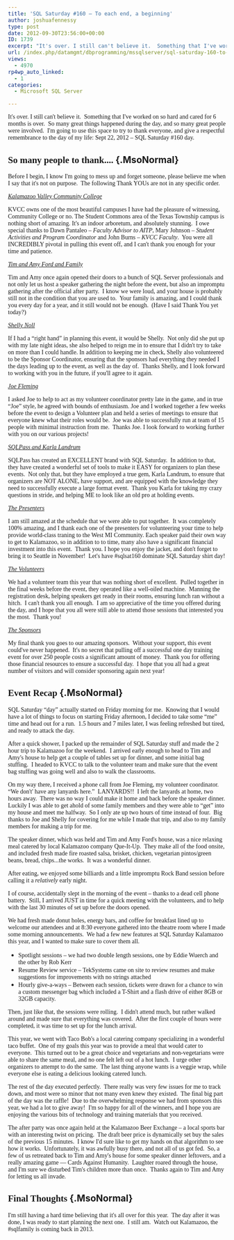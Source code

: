 ```yaml
---
title: 'SQL Saturday #160 — To each end, a beginning'
author: joshuafennessy
type: post
date: 2012-09-30T23:56:00+00:00
ID: 1739
excerpt: "It's over. I still can't believe it.  Something that I've worked on so hard and cared for 6 months is over.  So many great things happened during the day, and so many great people were involved.  I'm going to use this space to try to thank everyone, and&hellip;"
url: /index.php/datamgmt/dbprogramming/mssqlserver/sql-saturday-160-to-each/
views:
  - 4970
rp4wp_auto_linked:
  - 1
categories:
  - Microsoft SQL Server

---
```

<p class="MsoNormal">
  <span style="font-family: verdana,geneva;">It's over. I still can't believe it.  Something that I've worked on so hard and cared for 6 months is over.  So many great things happened during the day, and so many great people were involved.  I'm going to use this space to try to thank everyone, and give a respectful remembrance to the day of my life: Sept 22, 2012 – SQL Saturday #160 day.</span>
</p>

## <span style="font-family: verdana,geneva;"><strong style="mso-bidi-font-weight: normal;">So many people to thank....</strong></span> {.MsoNormal}

<p class="MsoNormal">
  <span style="font-family: verdana,geneva;">Before I begin, I know I'm going to mess up and forget someone, please believe me when I say that it's not on purpose.  The following Thank YOUs are not in any specific order.</span>
</p>

<p class="MsoNormal">
  <span style="text-decoration: underline;"><span style="font-family: verdana,geneva;"><em style="mso-bidi-font-style: normal;">Kalamazoo Valley Community College</em></span></span>
</p>

<p class="MsoNormal">
  <span style="font-family: verdana,geneva;">KVCC owns one of the most beautiful campuses I have had the pleasure of witnessing, Community College or no. The Student Commons area of the Texas Township campus is nothing short of amazing. It's an indoor arboretum, and absolutely stunning.  I owe special thanks to Dawn Pantaleo – <em style="mso-bidi-font-style: normal;">Faculty Advisor to AITP</em>, Mary Johnson – <em style="mso-bidi-font-style: normal;">Student Activities and Program Coordinator </em>and John Burns – <em style="mso-bidi-font-style: normal;">KVCC Faculty</em>.  You were all INCREDIBLY pivotal in pulling this event off, and I can't thank you enough for your time and patience.</span>
</p>

<p class="MsoNormal">
  <span style="text-decoration: underline;"><span style="font-family: verdana,geneva;"><em style="mso-bidi-font-style: normal;">Tim and Amy Ford and Family</em></span></span>
</p>

<p class="MsoNormal">
  <span style="font-family: verdana,geneva;">Tim and Amy once again opened their doors to a bunch of SQL Server professionals and not only let us host a speaker gathering the night before the event, but also an impromptu gathering after the official after party.  I know we were loud, and your house is probably still not in the condition that you are used to.  Your family is amazing, and I could thank you every day for a year, and it still would not be enough.  (Have I said Thank You yet today?)</span>
</p>

<p class="MsoNormal">
  <span style="text-decoration: underline;"><span style="font-family: verdana,geneva;"><em style="mso-bidi-font-style: normal;">Shelly Noll</em></span></span>
</p>

<p class="MsoNormal">
  <span style="font-family: verdana,geneva;">If I had a “right hand” in planning this event, it would be Shelly.  Not only did she put up with my late night ideas, she also helped to reign me in to ensure that I didn't try to take on more than I could handle. In addition to keeping me in check, Shelly also volunteered to be the Sponsor Coordinator, ensuring that the sponsors had everything they needed I the days leading up to the event, as well as the day of.  Thanks Shelly, and I look forward to working with you in the future, if you'll agree to it again.</span>
</p>

<p class="MsoNormal">
  <span style="text-decoration: underline;"><span style="font-family: verdana,geneva;"><em style="mso-bidi-font-style: normal;">Joe Fleming</em></span></span>
</p>

<p class="MsoNormal">
  <span style="font-family: verdana,geneva;">I asked Joe to help to act as my volunteer coordinator pretty late in the game, and in true “Joe” style, he agreed with bounds of enthusiasm. Joe and I worked together a few weeks before the event to design a Volunteer plan and held a series of meetings to ensure that everyone knew what their roles would be.  Joe was able to successfully run at team of 15 people with minimal instruction from me.  Thanks Joe. I look forward to working further with you on our various projects!</span>
</p>

<p class="MsoNormal">
  <span style="text-decoration: underline;"><span style="font-family: verdana,geneva;"><em style="mso-bidi-font-style: normal;">SQLPass and Karla Landrum</em></span></span>
</p>

<p class="MsoNormal">
  <span style="font-family: verdana,geneva;">SQLPass has created an EXCELLENT brand with SQL Saturday.  In addition to that, they have created a wonderful set of tools to make it EASY for organizers to plan these events.  Not only that, but they have employed a true gem, Karla Landrum, to ensure that organizers are NOT ALONE, have support, and are equipped with the knowledge they need to successfully execute a large format event.  Thank you Karla for taking my crazy questions in stride, and helping ME to look like an old pro at holding events.</span>
</p>

<p class="MsoNormal" style="margin-left: 1in; text-indent: -1in;">
  <span style="text-decoration: underline;"><span style="font-family: verdana,geneva;"><em style="mso-bidi-font-style: normal;">The Presenters</em></span></span>
</p>

<p class="MsoNormal">
  <span style="font-family: verdana,geneva;">I am still amazed at the schedule that we were able to put together.  It was completely 100% amazing, and I thank each one of the presenters for volunteering your time to help provide world-class traning to the West MI Community. Each speaker paid their own way to get to Kalamazoo, so in addition to to time, many also have a significant financial investment into this event.  Thank you. I hope you enjoy the jacket, and don't forget to bring it to Seattle in November!  Let's have #sqlsat160 dominate SQL Saturday shirt day!</span>
</p>

<p class="MsoNormal">
  <span style="text-decoration: underline;"><span style="font-family: verdana,geneva;"><em style="mso-bidi-font-style: normal;">The Volunteers</em></span></span>
</p>

<p class="MsoNormal">
  <span style="font-family: verdana,geneva;">We had a volunteer team this year that was nothing short of excellent.  Pulled together in the final weeks before the event, they operated like a well-oiled machine.  Manning the registration desk, helping speakers get ready in their rooms, ensuring lunch ran without a hitch.  I can't thank you all enough.  I am so appreciative of the time you offered during the day, and I hope that you all were still able to attend those sessions that interested you the most.  Thank you!</span>
</p>

<p class="MsoNormal">
  <span style="text-decoration: underline;"><span style="font-family: verdana,geneva;"><em style="mso-bidi-font-style: normal;">The Sponsors</em></span></span>
</p>

<p class="MsoNormal">
  <span style="font-family: verdana,geneva;">My final thank you goes to our amazing sponsors.  Without your support, this event could've never happened.  It's no secret that pulling off a successful one day training event for over 250 people costs a significant amount of money.  Thank you for offering those financial resources to ensure a successful day.  I hope that you all had a great number of visitors and will consider sponsoring again next year!</span>
</p>

## <span style="font-family: verdana,geneva;"><strong style="mso-bidi-font-weight: normal;">Event Recap</strong></span> {.MsoNormal}

<p class="MsoNormal">
  <span style="font-family: verdana,geneva;">SQL Saturday “day” actually started on Friday morning for me.  Knowing that I would have a lot of things to focus on starting Friday afternoon, I decided to take some “me” time and head out for a run.  1.5 hours and 7 miles later, I was feeling refreshed but tired, and ready to attack the day. </span>
</p>

<p class="MsoNormal">
  <span style="font-family: verdana,geneva;">After a quick shower, I packed up the remainder of SQL Saturday stuff and made the 2 hour trip to Kalamazoo for the weekend.  I arrived early enough to head to Tim and Amy's house to help get a couple of tables set up for dinner, and some initial bag stuffing.  I headed to KVCC to talk to the volunteer team and make sure that the event bag stuffing was going well and also to walk the classrooms.</span>
</p>

<p class="MsoNormal">
  <span style="font-family: verdana,geneva;">On my way there, I received a phone call from Joe Fleming, my volunteer coordinator. “We don't' have any lanyards here.”  LANYARDS!!  I left the lanyards at home, two hours away.  There was no way I could make it home and back before the speaker dinner.  Luckily I was able to get ahold of some family members and they were able to “get” into my house and meet me halfway.  So I only ate up two hours of time instead of four.  Big thanks to Joe and Shelly for covering for me while I made that trip, and also to my family members for making a trip for me.<br /></span>
</p>

<p class="MsoNormal">
  <span style="font-family: verdana,geneva;">The speaker dinner, which was held and Tim and Amy Ford's house, was a nice relaxing meal catered by local Kalamazoo company Que-It-Up.  They make all of the food onsite, and included fresh made fire roasted salsa, brisket, chicken, vegetarian pintos/green beans, bread, chips...the works.  It was a wonderful dinner.</span>
</p>

<p class="MsoNormal">
  <span style="font-family: verdana,geneva;">After eating, we enjoyed some billiards and a little impromptu Rock Band session before calling it a <em>relatively</em> early night.</span>
</p>

<p class="MsoNormal">
  <span style="font-family: verdana,geneva;">I of course, accidentally slept in the morning of the event – thanks to a dead cell phone battery.  Still, I arrived JUST in time for a quick meeting with the volunteers, and to help with the last 30 minutes of set up before the doors opened. </span>
</p>

<p class="MsoNormal">
  <span style="font-family: verdana,geneva;">We had fresh made donut holes, energy bars, and coffee for breakfast lined up to welcome our attendees and at 8:30 everyone gathered into the theatre room where I made some morning announcements.  We had a few new features at SQL Saturday Kalamazoo this year, and I wanted to make sure to cover them all.</span>
</p>

  * <span style="font-family: verdana,geneva;"><span style="font-style: normal; font-variant: normal; font-weight: normal; font-size: 7pt; line-height: normal; font-size-adjust: none; font-stretch: normal;"> </span>Spotlight sessions – we had two double length sessions, one by Eddie Wuerch and the other by Rob Kerr</span>
  * <span style="font-family: verdana,geneva;">Resume Review service – TekSystems came on site to review resumes and make suggestions for improvements with no strings attached</span>
  * <span style="font-family: verdana,geneva;">Hourly give-a-ways – Between each session, tickets were drawn for a chance to win a custom messenger bag which included a T-Shirt and a flash drive of either 8GB or 32GB capacity.</span>

<p class="MsoNormal">
  <span style="font-family: verdana,geneva;">Then, just like that, the sessions were rolling.  I didn't attend much, but rather walked around and made sure that everything was covered.  After the first couple of hours were completed, it was time to set up for the lunch arrival.</span>
</p>

<p class="MsoNormal">
  <span style="font-family: verdana,geneva;">This year, we went with Taco Bob's a local catering company specializing in a wonderful taco buffet.  One of my goals this year was to provide a meal that would cater to everyone.  This turned out to be a great choice and vegetarians and non-vegetarians were able to share the same meal, and no one felt left out of a hot lunch.  I urge other organizers to attempt to do the same.  The last thing anyone wants is a veggie wrap, while everyone else is eating a delicious looking catered lunch.</span>
</p>

<p class="MsoNormal">
  <span style="font-family: verdana,geneva;">The rest of the day executed perfectly.  There really was very few issues for me to track down, and most were so minor that not many even knew they existed.  The final big part of the day was the raffle!  Due to the overwhelming response we had from sponsors this year, we had a lot to give away!  I'm so happy for all of the winners, and I hope you are enjoying the various bits of technology and training materials that you received.</span>
</p>

<p class="MsoNormal">
  <span style="font-family: verdana,geneva;">The after party was once again held at the Kalamazoo Beer Exchange – a local sports bar with an interesting twist on pricing.  The draft beer price is dynamically set buy the sales of the previous 15 minutes.  I know I'd sure like to get my hands on that algorithm to see how it works.  Unfortunately, it was awfully busy there, and not all of us got fed.  So, a few of us retreated back to Tim and Amy's house for some speaker dinner leftovers, and a really amazing game — Cards Against Humanity.  Laughter roared through the house, and I'm sure we disturbed Tim's children more than once.  Thanks again to Tim and Amy for letting us all invade.</span>
</p>

## <span style="font-family: verdana,geneva;"><strong style="mso-bidi-font-weight: normal;">Final Thoughts</strong></span> {.MsoNormal}

<p class="MsoNormal">
  <span style="font-family: verdana,geneva;">I'm still having a hard time believing that it's all over for this year.  The day after it was done, I was ready to start planning the next one.  I still am.  Watch out Kalamazoo, the #sqlfamily is coming back in 2013.</span>
</p>

<p class="MsoNormal">
  <span style="font-family: verdana,geneva;"> </span>
</p>